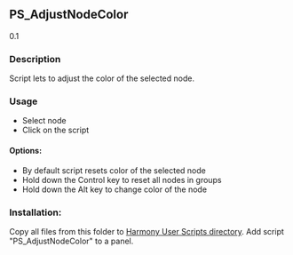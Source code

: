 ## PS_AdjustNodeColor
0.1

### Description
Script lets to adjust the color of the selected node.

### Usage
* Select node
* Click on the script

#### Options:
* By default script resets color of the selected node
* Hold down the Control key to reset all nodes in groups
* Hold down the Alt key to change color of the node

### Installation:
Copy all files from this folder to [Harmony User Scripts directory](https://docs.toonboom.com/help/harmony-20/premium/scripting/import-script.html).
Add script "PS_AdjustNodeColor" to a panel.

